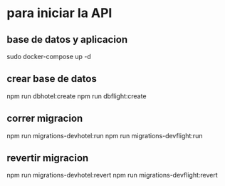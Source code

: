 # para iniciar la API

## base de datos y aplicacion
sudo docker-compose up -d

## crear base de datos
npm run dbhotel:create
npm run dbflight:create

## correr migracion
npm run migrations-devhotel:run
npm run migrations-devflight:run

## revertir migracion
npm run migrations-devhotel:revert
npm run migrations-devflight:revert


